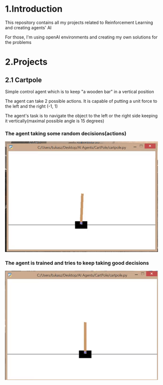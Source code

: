 <h1>1.Introduction</h1>
<p>This repository contains all my projects related to Reinforcement Learning and creating agents' AI</p>
<p>For those, I'm using openAI environments and creating my own solutions for the problems


<h1>2.Projects</h1>

<h2>2.1 Cartpole</h2>

<p>Simple control agent which is to keep "a wooden bar" in a vertical position</p>
<p>The agent can take 2 possible actions. It is capable of putting a unit force to the left and the right (-1, 1)</p>
<p>The agent's task is to navigate the object to the left or the right side keeping it vertically(maximal possible angle is 15 degrees)</p>

<h3>The agent taking some random decisions(actions)</h3>
<p align = "center" >
	<img src = "/video/cartpole_random.gif"/>
</p>

<h3>The agent is trained and tries to keep taking good decisions</h3>
<p align = "center" > <img src = "/video/cartpole_trained.gif"/></p>